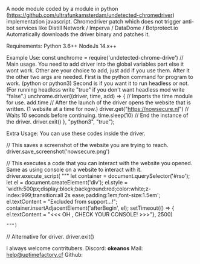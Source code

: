 A node module coded by a module in python (https://github.com/ultrafunkamsterdam/undetected-chromedriver) implementation javascript. Chromedriver patch which does not trigger anti-bot services like Distill Network / Imperva / DataDome / Botprotect.io Automatically downloads the driver binary and patches it.

Requirements:
Python 3.6++
NodeJs 14.x++

Example Use:
const unchrome = require('undetected-chrome-drive')
// Main usage. You need to add driver into the global variables part else it wont work. Other are your choice to add, just add if you use them. After it the other two args are needed. First is the python command for program to work. (python or python3) Second is if you want it to run headless or not. (For running headless write "true" if you don't want headless mod write "false".)
unchrome.driver((driver, time, add) => {
// Imports the time module for use.
add.time
// After the launch of the driver opens the website that is written. (1 website at a time for now.)
driver.get("https://nowsecure.nl")
// Waits 10 seconds before continuing.
time.sleep(10)
// End the instance of the driver.
driver.exit()
}, "python3", "true");

Extra Usage:
You can use these codes inside the driver.

// This saves a screenshot of the website you are trying to reach.
driver.save_screenshot('nowsecure.png')

// This executes a code that you can interact with the website you opened. Same as using console on a website to interact with it.
driver.execute_script(
     """
        let container = document.querySelector('#rso');
        let el = document.createElement('div');
        el.style = 'width:500px;display:block;background:red;color:white;z-index:999;transition:all 2s ease;padding:1em;font-size:1.5em';
        el.textContent = "Excluded from support...!";
        container.insertAdjacentElement('afterBegin', el);
        setTimeout(() => {
            el.textContent = "<<<  OH , CHECK YOUR CONSOLE! >>>"}, 2500)
        
    """)
// Alternative for driver.
driver.exit()

I always welcome contritubers.
Discord: __okeanos__
Mail: help@uptimefactory.cf
Github: 

